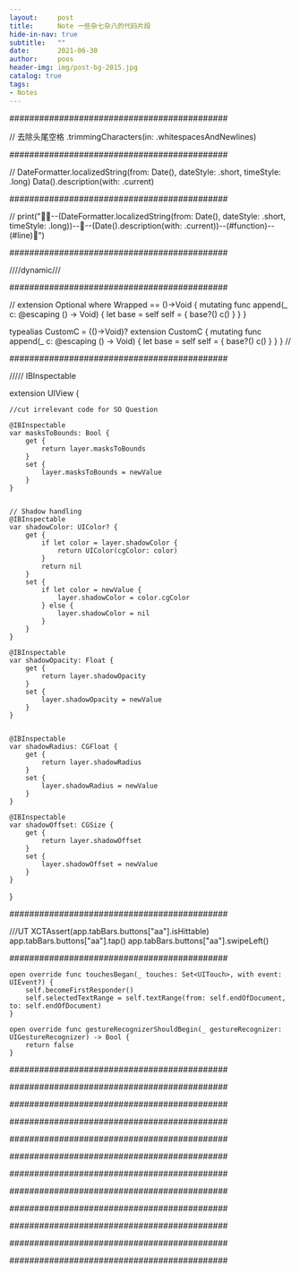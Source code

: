 ```yaml
---
layout:     post
title:      Note 一些杂七杂八的代码片段
hide-in-nav: true
subtitle:   ""
date:       2021-06-30
author:     poos
header-img: img/post-bg-2015.jpg
catalog: true
tags:
- Notes
---
```



<!-- test  -->

############################################

// 去除头尾空格
.trimmingCharacters(in: .whitespacesAndNewlines)

############################################

//
DateFormatter.localizedString(from: Date(), dateStyle: .short, timeStyle: .long)
Data().description(with: .current)

############################################

//
print("🧩🧩--\(DateFormatter.localizedString(from: Date(), dateStyle: .short, timeStyle: .long))--🧩--\(Date().description(with: .current))--\(#function)--\(#line)🧩")

############################################

////dynamic///

############################################

//
extension Optional where Wrapped == ()->Void {
    mutating func append(_ c: @escaping () -> Void) {
        let base = self
        self = {
            base?()
            c()
        }
    }
}

typealias CustomC = (()->Void)?
extension CustomC {
    mutating func append(_ c: @escaping () -> Void) {
        let base = self
        self = {
            base?()
            c()
        }
    }
}
//

############################################

/////  IBInspectable

extension UIView {

    //cut irrelevant code for SO Question

    @IBInspectable
    var masksToBounds: Bool {
        get {
            return layer.masksToBounds
        }
        set {
            layer.masksToBounds = newValue
        }
    }


    // Shadow handling
    @IBInspectable
    var shadowColor: UIColor? {
        get {
            if let color = layer.shadowColor {
                return UIColor(cgColor: color)
            }
            return nil
        }
        set {
            if let color = newValue {
                layer.shadowColor = color.cgColor
            } else {
                layer.shadowColor = nil
            }
        }
    }

    @IBInspectable
    var shadowOpacity: Float {
        get {
            return layer.shadowOpacity
        }
        set {
            layer.shadowOpacity = newValue
        }
    }


    @IBInspectable
    var shadowRadius: CGFloat {
        get {
            return layer.shadowRadius
        }
        set {
            layer.shadowRadius = newValue
        }
    }

    @IBInspectable
    var shadowOffset: CGSize {
        get {
            return layer.shadowOffset
        }
        set {
            layer.shadowOffset = newValue
        }
    }


}

############################################

///UT
   XCTAssert(app.tabBars.buttons["aa"].isHittable)
        app.tabBars.buttons["aa"].tap()
        app.tabBars.buttons["aa"].swipeLeft()

############################################

    open override func touchesBegan(_ touches: Set<UITouch>, with event: UIEvent?) {
        self.becomeFirstResponder()
        self.selectedTextRange = self.textRange(from: self.endOfDocument, to: self.endOfDocument)
    }
    
    open override func gestureRecognizerShouldBegin(_ gestureRecognizer: UIGestureRecognizer) -> Bool {
        return false
    }

############################################

############################################

############################################

############################################

############################################

############################################

############################################

############################################

############################################

############################################

############################################

############################################